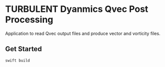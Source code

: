 # TURBULENT Dyanmics Qvec Post Processing
Application to read Qvec output files and produce vector and vorticity files.


## Get Started
```
swift build
```


